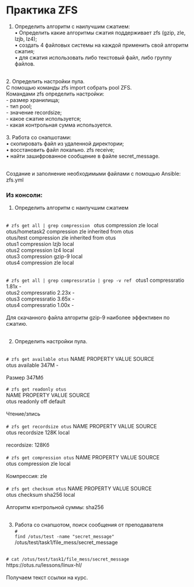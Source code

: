 <h1>Практика ZFS</h1>

1. Определить алгоритм с наилучшим сжатием:<br>
    • Определить какие алгоритмы сжатия поддерживает zfs (gzip, zle, lzjb, lz4);<br>
    • создать 4 файловых системы на каждой применить свой алгоритм сжатия;<br>
    • для сжатия использовать либо текстовый файл, либо группу файлов.<br>
<br>
2. Определить настройки пула.<br>
    С помощью команды zfs import собрать pool ZFS.<br>
    Командами zfs определить настройки:<br>
    - размер хранилища;<br>
    - тип pool;<br>
    - значение recordsize;<br>
    - какое сжатие используется;<br>
    - какая контрольная сумма используется.<br>
<br>
3. Работа со снапшотами:<br>
    • скопировать файл из удаленной директории;<br>
    • восстановить файл локально. zfs receive;<br>
    • найти зашифрованное сообщение в файле secret_message.<br>
<br>
<p> 
   Создание и заполнение необходимыми файлами c помощью Ansible: zfs.yml
</p>

<h3>Из консоли:</h3>

1. Определить алгоритм с наилучшим сжатием<br>
<br>
<code># zfs get all | grep compression </code>
otus             compression           zle                       local<br>
otus/hometask2   compression           zle                       inherited from otus<br>
otus/test        compression           zle                       inherited from otus<br>
otus1            compression           lzjb                      local<br>
otus2            compression           lz4                       local<br>
otus3            compression           gzip-9                    local<br>
otus4            compression           zle                       local<br>
<br>

<code># zfs get all | grep compressratio | grep -v ref </code>
otus1            compressratio         1.81x                     -<br>
otus2            compressratio         2.23x                     -<br>
otus3            compressratio         3.65x                     -<br>
otus4            compressratio         1.00x                     -<br>
<br>
Для скачанного файла алгоритм gzip-9 наиболее эффективен по сжатию.<br>
<br>

2. Определить настройки пула.<br>
<br>
<code># zfs get available otus</code>
NAME  PROPERTY   VALUE  SOURCE<br>
otus  available  347M   -<br>
<br>
Размер 347Мб<br>
<br>
<code># zfs get readonly otus</code>
<br>
NAME  PROPERTY  VALUE   SOURCE<br>
otus  readonly  off     default<br>
<br>
Чтение/зпись<br>
<br>
<code># zfs get recordsize otus</code>
NAME  PROPERTY    VALUE    SOURCE<br>
otus  recordsize  128K     local<br>
<br>
recordsize: 128Кб<br>
<br>
<code># zfs get compression otus</code>
NAME  PROPERTY     VALUE           SOURCE<br>
otus  compression  zle             local<br>
<br>
Компрессия: zle<br>
<br>
<code># zfs get checksum otus</code>
NAME  PROPERTY  VALUE      SOURCE<br>
otus  checksum  sha256     local<br>
<br>
Алгоритм контрольной суммы: sha256<br>
<br>

3. Работа со снапшотом, поиск сообщения от преподавателя<br>
<code># find /otus/test -name "secret_message"</code>
/otus/test/task1/file_mess/secret_message<br>
<br>
<code># cat /otus/test/task1/file_mess/secret_message</code><br>
https://otus.ru/lessons/linux-hl/<br>
<br>
Получаем текст ссылки на курс.<br>
